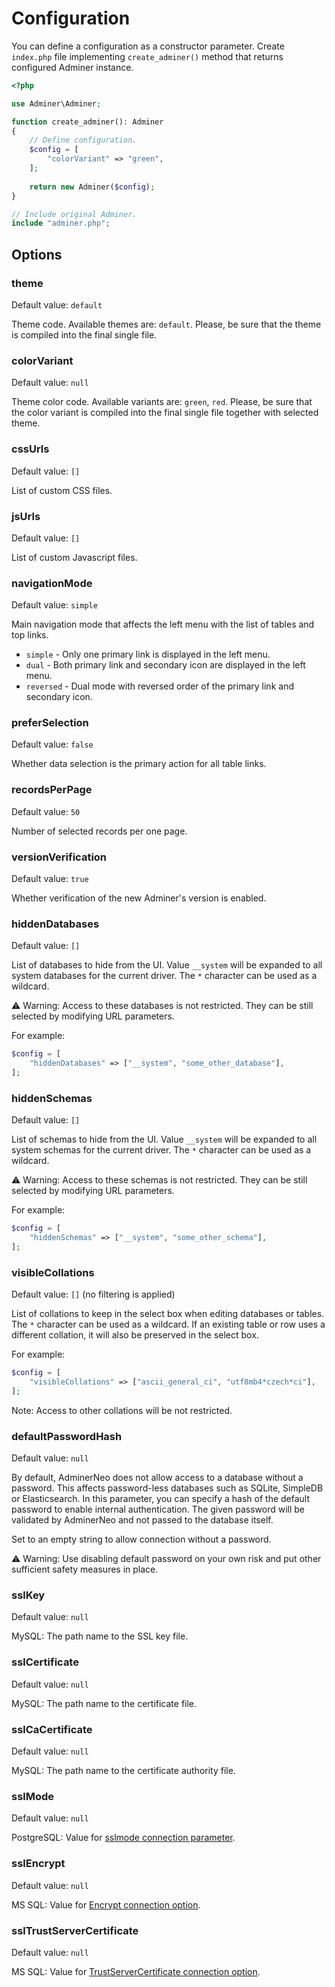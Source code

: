 Configuration
=============

You can define a configuration as a constructor parameter. Create `index.php` file implementing `create_adminer()`
method that returns configured Adminer instance.

```php
<?php

use Adminer\Adminer;

function create_adminer(): Adminer 
{
    // Define configuration.
    $config = [
        "colorVariant" => "green",
    ];
	
    return new Adminer($config);
}

// Include original Adminer.
include "adminer.php";
```

Options
-------

### theme

Default value: `default`

Theme code. Available themes are: `default`. Please, be sure that the theme is compiled into the final single file.

### colorVariant

Default value: `null`

Theme color code. Available variants are: `green`, `red`. Please, be sure that the color variant is compiled into the 
final single file together with selected theme.

### cssUrls

Default value: `[]`

List of custom CSS files.

### jsUrls

Default value: `[]`

List of custom Javascript files.

### navigationMode

Default value: `simple`

Main navigation mode that affects the left menu with the list of tables and top links.

- `simple` - Only one primary link is displayed in the left menu.
- `dual` - Both primary link and secondary icon are displayed in the left menu.
- `reversed` - Dual mode with reversed order of the primary link and secondary icon.

### preferSelection

Default value: `false`

Whether data selection is the primary action for all table links.

### recordsPerPage

Default value: `50`

Number of selected records per one page.

### versionVerification

Default value: `true`

Whether verification of the new Adminer's version is enabled.

### hiddenDatabases

Default value: `[]`

List of databases to hide from the UI. Value `__system` will be expanded to all system databases for the current driver.
The `*` character can be used as a wildcard.

⚠️ Warning: Access to these databases is not restricted. They can be still selected by modifying URL parameters.

For example:
```php
$config = [
    "hiddenDatabases" => ["__system", "some_other_database"],
];
```

### hiddenSchemas

Default value: `[]`

List of schemas to hide from the UI. Value `__system` will be expanded to all system schemas for the current driver.
The `*` character can be used as a wildcard.

⚠️ Warning: Access to these schemas is not restricted. They can be still selected by modifying URL parameters.

For example:
```php
$config = [
    "hiddenSchemas" => ["__system", "some_other_schema"],
];
```

### visibleCollations

Default value: `[]` (no filtering is applied)

List of collations to keep in the select box when editing databases or tables. The `*` character can be used as a 
wildcard. If an existing table or row uses a different collation, it will also be preserved in the select box.

For example:
```php
$config = [
    "visibleCollations" => ["ascii_general_ci", "utf8mb4*czech*ci"],
];
```

Note: Access to other collations will be not restricted.

### defaultPasswordHash

Default value: `null`

By default, AdminerNeo does not allow access to a database without a password. This affects password-less databases such 
as SQLite, SimpleDB or Elasticsearch. In this parameter, you can specify a hash of the default password to enable 
internal authentication. The given password will be validated by AdminerNeo and not passed to the database itself.

Set to an empty string to allow connection without a password.

⚠️ Warning: Use disabling default password on your own risk and put other sufficient safety measures in place.

### sslKey

Default value: `null`

MySQL: The path name to the SSL key file.

### sslCertificate

Default value: `null`

MySQL: The path name to the certificate file.

### sslCaCertificate

Default value: `null`

MySQL: The path name to the certificate authority file.

### sslMode

Default value: `null`

PostgreSQL: Value for [sslmode connection parameter](https://www.postgresql.org/docs/current/libpq-connect.html#LIBPQ-CONNECT-SSLMODE).

### sslEncrypt

Default value: `null`

MS SQL: Value for [Encrypt connection option](https://learn.microsoft.com/en-us/sql/connect/php/connection-options).

### sslTrustServerCertificate

Default value: `null`

MS SQL: Value for [TrustServerCertificate connection option](https://www.postgresql.org/docs/current/libpq-connect.html#LIBPQ-CONNECT-SSLMODE).
